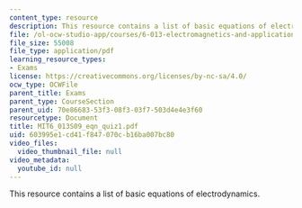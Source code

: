 ```yaml
---
content_type: resource
description: This resource contains a list of basic equations of electrodynamics.
file: /ol-ocw-studio-app/courses/6-013-electromagnetics-and-applications-spring-2009/603995e1cd41f847070cb16ba007bc80_MIT6_013S09_eqn_quiz1.pdf
file_size: 55008
file_type: application/pdf
learning_resource_types:
- Exams
license: https://creativecommons.org/licenses/by-nc-sa/4.0/
ocw_type: OCWFile
parent_title: Exams
parent_type: CourseSection
parent_uid: 70e86683-53f3-08f3-03f7-503d4e4e3f60
resourcetype: Document
title: MIT6_013S09_eqn_quiz1.pdf
uid: 603995e1-cd41-f847-070c-b16ba007bc80
video_files:
  video_thumbnail_file: null
video_metadata:
  youtube_id: null
---
```

This resource contains a list of basic equations of electrodynamics.